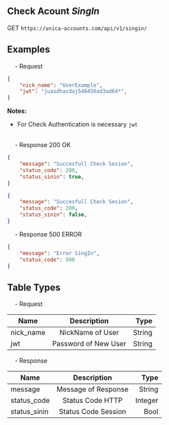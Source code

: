 ## Check Acount *SingIn*

<p class="v2-module__resource_url--lxU3z">
    <span class="v2-module__resource_url_method--GET">GET</span> <code>https://unica-accounts.com/api/v1/singin/</code>
</p>

<h2>
    Examples
</h2>

<p class="text_endpoint">
    &emsp; - Request
</p>

```json
{
    "nick_name": "UserExample",
    "jwt": "juasdhasdaj548456ad3ad64*",
}

```
**Notes:**<br>
- For Check Authentication is necessary ``jwt``
<br><br>

<p class="text_endpoint">
    &emsp; - Response 200 OK
</p>

```json
{
    "message": "Succesfull Check Sesion",
    "status_code": 200,
    "status_sinin": true,
}

```
```json
{
    "message": "Succesfull Check Sesion",
    "status_code": 200,
    "status_sinin": false,
}

```

<p class="text_endpoint">
    &emsp; - Response 500 ERROR
</p>

```json
{
    "message": "Error SingIn",
    "status_code": 500
}

```

<h2>
    Table Types
</h2>
<p class="text_endpoint">
    &emsp; - Request
</p>

| Name      |      Description     |   Type |
| --------- |:--------------------:| ------:|
| nick_name |   NickName of User   | String |
| jwt       | Password of New User | String |
<p class="text_endpoint">
    &emsp; - Response
</p>

| Name         |     Description     |    Type |
| ------------ |:-------------------:| -------:|
| message      | Message of Response |  String |
| status_code  |   Status Code HTTP  | Integer |
| status_sinin | Status Code Session |    Bool |